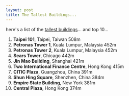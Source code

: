 ```yaml
---
layout: post
title: The Tallest Buildings...
---
```


here's a list of the [tallest buildings](http://www.infoplease.com/ipa/A0001338.html)... and top 10...

1. **Taipei 101**, Taipei, Taiwan 508m
2. **Petronas Tower 1**, Kuala Lumpur, Malaysia 452m
3. **Petronas Tower 2**, Kuala Lumpur, Malaysia 452m
4. **Sears Tower**, Chicago 442m
5. **Jin Mao Building**, Shanghai 421m
6. **Two International Finance Centre**, Hong Kong 415m
7. **CITIC Plaza**, Guangzhou, China 391m
8. **Shun Hing Square**, Shenzhen, China 384m
9. **Empire State Building**, New York 381m
10. **Central Plaza**, Hong Kong 374m
